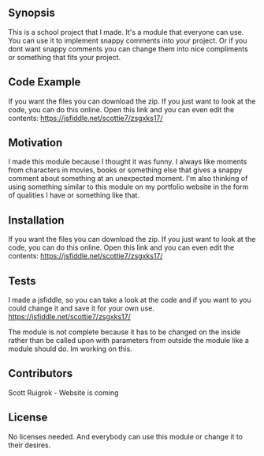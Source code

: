 ## Synopsis
This is a school project that I made. It's a module that everyone can use. You can use it to implement snappy comments into your project. Or if you dont want snappy comments you can change them into nice compliments or something that fits your project.

## Code Example
If you want the files you can download the zip. If you just want to look at the code, you can do this online. Open this link and you can even edit the contents: https://jsfiddle.net/scottie7/zsgxks17/


## Motivation
I made this module because I thought it was funny. I always like moments from characters in movies, books or something else that gives a snappy comment about something at an unexpected moment. I'm also thinking of using something similar to this module on my portfolio website in the form of qualities I have or something like that.

## Installation
If you want the files you can download the zip. If you just want to look at the code, you can do this online. Open this link and you can even edit the contents: https://jsfiddle.net/scottie7/zsgxks17/


## Tests
I made a jsfiddle, so you can take a look at the code and if you want to you could change it and save it for your own use.
https://jsfiddle.net/scottie7/zsgxks17/

The module is not complete because it has to be changed on the inside rather than be called upon with parameters from outside the module like a module should do. Im working on this.

## Contributors
Scott Ruigrok - Website is coming

## License
No licenses needed. And everybody can use this module or change it to their desires.
